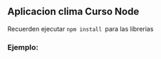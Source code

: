 ## Aplicacion clima Curso Node

Recuerden ejecutar ```npm install ```para las librerias

### Ejemplo:

``` node app -d "Montevideo"
```